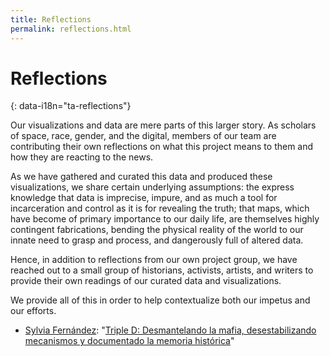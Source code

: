 ```yaml
---
title: Reflections
permalink: reflections.html
---
```


# Reflections
{: data-i18n="ta-reflections"}

Our visualizations and data are mere parts of this larger story. As scholars of space, race, gender, and the digital, members of our team are contributing their own reflections on what this project means to them and how they are reacting to the news.  

As we have gathered and curated this data and produced these visualizations, we share certain underlying assumptions: the express knowledge that data is imprecise, impure, and as much a tool for incarceration and control as it is for revealing the truth; that maps, which have become of primary importance to our daily life, are themselves highly contingent fabrications, bending the physical reality of the world to our innate need to grasp and process, and dangerously full of altered data.

Hence, in addition to reflections from our own project group, we have reached out to a small group of historians, activists, artists, and writers to provide their own readings of our curated data and visualizations. 

We provide all of this in order to help contextualize both our impetus and our efforts.

* [Sylvia Fernández](https://www.hastac.org/u/sferna109): "[Triple D: Desmantelando la mafia, desestabilizando mecanismos y documentado la memoria histórica](torn-apart/docs/_reflections/sylvia_fernandez.md)"
